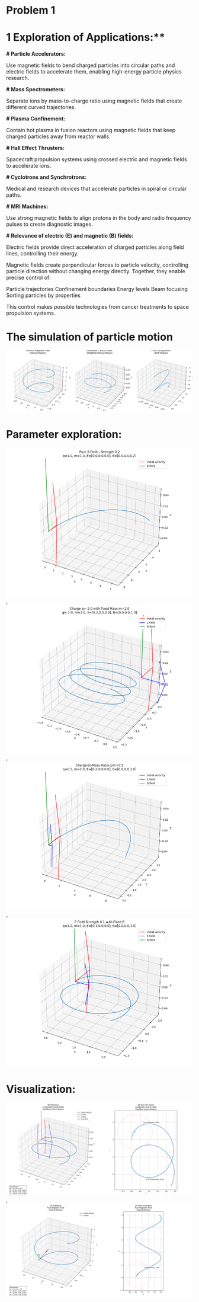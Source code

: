 # Problem 1

# 1 Exploration of Applications:**

**# Particle Accelerators:**

 Use magnetic fields to bend charged particles into circular paths and electric fields to accelerate them, enabling high-energy particle physics research.

**# Mass Spectrometers:**

Separate ions by mass-to-charge ratio using magnetic fields that create different curved trajectories.

**# Plasma Confinement:**

Contain hot plasma in fusion reactors using magnetic fields that keep charged particles away from reactor walls.

**# Hall Effect Thrusters:**

 Spacecraft propulsion systems using crossed electric and magnetic fields to accelerate ions.

**# Cyclotrons and Synchrotrons:**

 Medical and research devices that accelerate particles in spiral or circular paths.

**# MRI Machines:**

 Use strong magnetic fields to align protons in the body and radio frequency pulses to create diagnostic images.

**# Relevance of electric (E) and magnetic (B) fields:**

Electric fields provide direct acceleration of charged particles along field lines, controlling their energy.

Magnetic fields create perpendicular forces to particle velocity, controlling particle direction without changing energy directly.
Together, they enable precise control of:

Particle trajectories
Confinement boundaries
Energy levels
Beam focusing
Sorting particles by properties

This control makes possible technologies from cancer treatments to space propulsion systems.

# The simulation of particle motion

![alt text](image.png)

# Parameter exploration:

![alt text](b_field_strength_0.png),  ![alt text](charge_0.png),  ![alt text](charge_mass_ratio_0.png), ![alt text](e_field_strength_0.png)

# Visualization:

![alt text](combined_fields.png),  ![alt text](pure_magnetic_field.png) 
